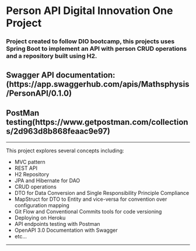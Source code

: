 # Person API Digital Innovation One Project
<h3>Project created to follow DIO bootcamp, this projects uses Spring Boot to
implement an API with person CRUD operations and a
repository built using H2.</h3>

<h2>Swagger API documentation: (https://app.swaggerhub.com/apis/Mathsphysis/PersonAPI/0.1.0)</h2>

<h2>PostMan testing(https://www.getpostman.com/collections/2d963d8b868feaac9e97)</h2>

<hr>

This project explores several concepts including:
    
- MVC pattern
- REST API
- H2 Repository
- JPA and Hibernate for DAO
- CRUD operations
- DTO for Data Conversion and Single Responsibility Principle Compliance
- MapStruct for DTO to Entity and vice-versa for convention over configuration mapping
- Git Flow and Conventional Commits tools for code versioning
- Deploying on Heroku
- API endpoints testing with Postman
- OpenAPI 3.0 Documentation with Swagger
- etc...

<hr>

    
    

